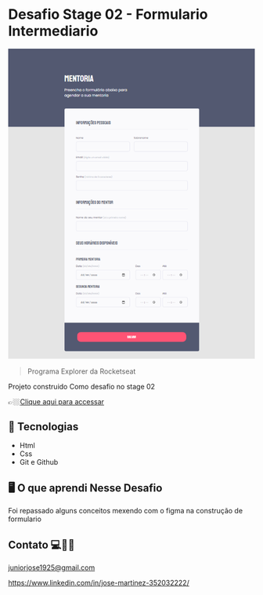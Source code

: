
#  Desafio Stage 02 -  Formulario Intermediario 

![preview](./.github/mentoria.png)


>Programa Explorer da Rocketseat

Projeto construido Como desafio no stage 02 


👉🏼[Clique aqui para accessar](https://desafio-stage-02-formulario-int.netlify.app/)



##  🔧 Tecnologias


- Html 
- Css
- Git e Github

##  🖥️ O que aprendi Nesse Desafio 

Foi repassado alguns conceitos mexendo com o figma na construção de formulario


## Contato 💻🧑‍💻 

juniorjose1925@gmail.com


https://www.linkedin.com/in/jose-martinez-352032222/
